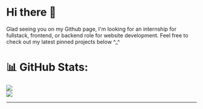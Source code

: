 # Hi there 👋

Glad seeing you on my Github page, I'm looking for an internship for fullstack, frontend, or backend role for website development.
Feel free to check out my latest pinned projects below ^_^ 


# 📊 GitHub Stats:
![](https://github-readme-streak-stats.herokuapp.com/?user=kevinandris&theme=radical&hide_border=false) <br/>
![](https://github-readme-stats.vercel.app/api/top-langs/?username=kevinandris&theme=radical&hide_border=false&include_all_commits=false&count_private=false&layout=compact)


---

